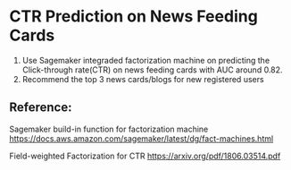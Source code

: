 # CTR Prediction on News Feeding Cards

1. Use Sagemaker integraded factorization machine on predicting the Click-through rate(CTR) on news feeding cards with AUC around 0.82.
2. Recommend the top 3 news cards/blogs for new registered users

## Reference:
Sagemaker build-in function for factorization machine
https://docs.aws.amazon.com/sagemaker/latest/dg/fact-machines.html

Field-weighted Factorization for CTR
https://arxiv.org/pdf/1806.03514.pdf




